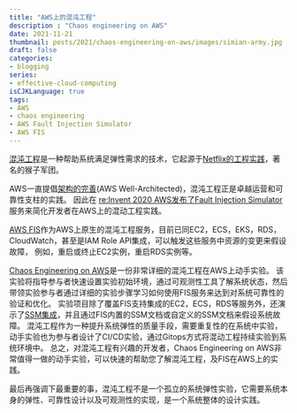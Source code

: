 ```yaml
---
title: "AWS上的混沌工程"
description : "Chaos engineering on AWS"
date: 2021-11-21
thumbnail: posts/2021/chaos-engineering-on-aws/images/simian-army.jpg
draft: false
categories:
- blogging
series:
- effective-cloud-computing 
isCJKLanguage: true
tags:
- AWS
- chaos engineering
- AWS Fault Injection Simulator
- AWS FIS
---
```

[混沌工程][chaos-engineering]是一种帮助系统满足弹性需求的技术，它起源于[Netflix的工程实践][netflix-chaos-monkey]，著名的猴子军团。

AWS一直提倡[架构的完善][well-architected](AWS Well-Architected)，混沌工程正是卓越运营和可靠性支柱的实践。
因此在 [re:Invent 2020 AWS发布了Fault Injection Simulator][fis-in-reinvent-2020]服务来简化开发者在AWS上的混动工程实践。

<!--more-->

[AWS FIS][fis]作为AWS上原生的混沌工程服务，目前已同EC2，ECS，EKS，RDS，CloudWatch，甚至是IAM Role API集成，可以触发这些服务中资源的变更来假设故障，
例如，重启或终止EC2实例，重启RDS实例等。

[Chaos Engineering on AWS][chaos-engineering-workshop]是一份非常详细的混沌工程在AWS上动手实验。
该实验将指导参与者快速设置实验初始环境，通过可观测性工具了解系统状态，然后带领实验参与者通过详细的实验步骤学习如何使用FIS服务来达到对系统可靠性的验证和优化。
实验项目除了覆盖FIS支持集成的EC2，ECS，RDS等服务外，还演示了[SSM集成][fis-ssm-agent]，并且通过FIS内置的SSM文档或自定义的SSM文档来假设系统故障。
混沌工程作为一种提升系统弹性的质量手段，需要重复性的在系统中实验，动手实验也为参与者设计了CI/CD实验，通过Gitops方式将混动工程持续实验到系统环境中。
总之，对混沌工程有兴趣的开发者，Chaos Engineering on AWS非常值得一做的动手实验，可以快速的帮助您了解混沌工程，及FIS在AWS上的实践。

最后再强调下最重要的事，混沌工程不是一个孤立的系统弹性实验，它需要系统本身的弹性、可靠性设计以及可观测性的实现，是一个系统整体的设计实践。

[chaos-engineering]: https://en.wikipedia.org/wiki/Chaos_engineering
[netflix-chaos-monkey]: https://www.gremlin.com/chaos-monkey/
[well-architected]: https://aws.amazon.com/architecture/well-architected/?wa-lens-whitepapers.sort-by=item.additionalFields.sortDate&wa-lens-whitepapers.sort-order=desc
[fis-in-reinvent-2020]: https://www.youtube.com/watch?v=yoNeMLj3CHc
[fis]: https://aws.amazon.com/fis/
[chaos-engineering-workshop]: https://chaos-engineering.workshop.aws/en/
[fis-ssm-agent]: https://docs.aws.amazon.com/fis/latest/userguide/actions-ssm-agent.html